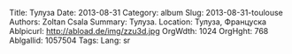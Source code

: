 Title: Тулуза
Date: 2013-08-31
Category: album
Slug: 2013-08-31-toulouse
Authors: Zoltan Csala
Summary: Тулуза.
Location: Тулуза, Француска
Ablpicurl: http://abload.de/img/zzu3d.jpg
OrgWdth: 1024
OrgHght: 768
Ablgallid: 1057504
Tags:
Lang: sr

